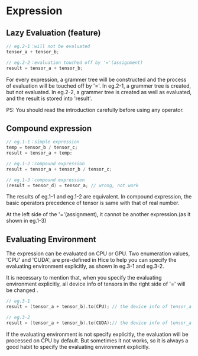 # Expression

## Lazy Evaluation (feature)

```cpp
// eg.2-1：will not be evaluated
tensor_a + tensor_b;

// eg.2-2：evaluation touched off by '='(assignment)
result = tensor_a + tensor_b;
```

For every expression, a grammer tree will be constructed and the process of evaluation will be touched off by '='. In eg.2-1, a grammer tree is created, but not evaluated. In eg.2-2, a grammer tree is created as well as evaluated, and the result  is stored into 'result'.

PS: You should read the introduction carefully before using any operator.



## Compound expression

```cpp
// eg.1-1：simple expression
temp = tensor_b / tensor_c;
result = tensor_a + temp;

// eg.1-2：compound expression
result = tensor_a + tensor_b / tensor_c;

// eg.1-3：compound expression
(result = tensor_d) = tensor_a; // wrong, not work
```

The results of eg.1-1 and eg.1-2 are equivalent. In compound expression, the basic operators precedence of tensor is same with that of real number.

At the left side of the '='(assignment), it cannot be another expression.(as it shown in eg.1-3)



## Evaluating Environment

The expression can be evaluated on CPU or GPU. Two enumeration values, 'CPU' and 'CUDA', are pre-defined in Hice to help you can specify the evaluating environment explicitly, as shown in eg.3-1 and eg.3-2. 

It is necessary to mention that, when you specify the evaluating environment explicitly, all device info of tensors in the right side of '=' will be changed .

```cpp
// eg.3-1
result = (tensor_a + tensor_b).to(CPU);	// the device info of tensor_a and tensor_b is set to 'CPU', and then evaluated on CPU.

// eg.3-2
result = (tensor_a + tensor_b).to(CUDA);// the device info of tensor_a and tensor_b is set to 'CUDA', and then evaluated on GPU.
```

If the evaluating environment is not specify explicitly, the evaluation will be processed on CPU by default. But sometimes it not works, so it is always a good habit to specify the evaluating environment explicitly.